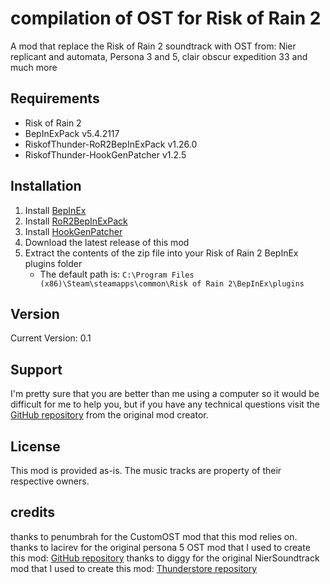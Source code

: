 # compilation of OST for Risk of Rain 2

A mod that replace the Risk of Rain 2 soundtrack with OST from: Nier replicant and automata, Persona 3 and 5, clair obscur expedition 33 and much more

## Requirements

- Risk of Rain 2
- BepInExPack v5.4.2117
- RiskofThunder-RoR2BepInExPack v1.26.0
- RiskofThunder-HookGenPatcher v1.2.5

## Installation

1. Install [BepInEx](https://thunderstore.io/package/bbepis/BepInExPack/)
2. Install [RoR2BepInExPack](https://thunderstore.io/package/RiskofThunder/RoR2BepInExPack/)
3. Install [HookGenPatcher](https://thunderstore.io/package/RiskofThunder/HookGenPatcher/)
4. Download the latest release of this mod
5. Extract the contents of the zip file into your Risk of Rain 2 BepInEx plugins folder
   - The default path is: `C:\Program Files (x86)\Steam\steamapps\common\Risk of Rain 2\BepInEx\plugins`


## Version

Current Version: 0.1

## Support

I'm pretty sure that you are better than me using a computer so it would be difficult for me to help you, but if you have any technical questions visit the [GitHub repository](https://github.com/parkerpayne/RoR2-Custom-Soundtrack) from the original mod creator.

## License

This mod is provided as-is. The music tracks are property of their respective owners.

## credits

thanks to penumbrah for the CustomOST mod that this mod relies on.
thanks to lacirev for the original persona 5 OST mod that I used to create this mod: [GitHub repository](https://github.com/kylepaulsen/RoR2-Original-Sound-Track)
thanks to diggy for the original NierSoundtrack mod that I used to create this mod: [Thunderstore repository](https://thunderstore.io/package/diggy/NierSoundtrack/)

